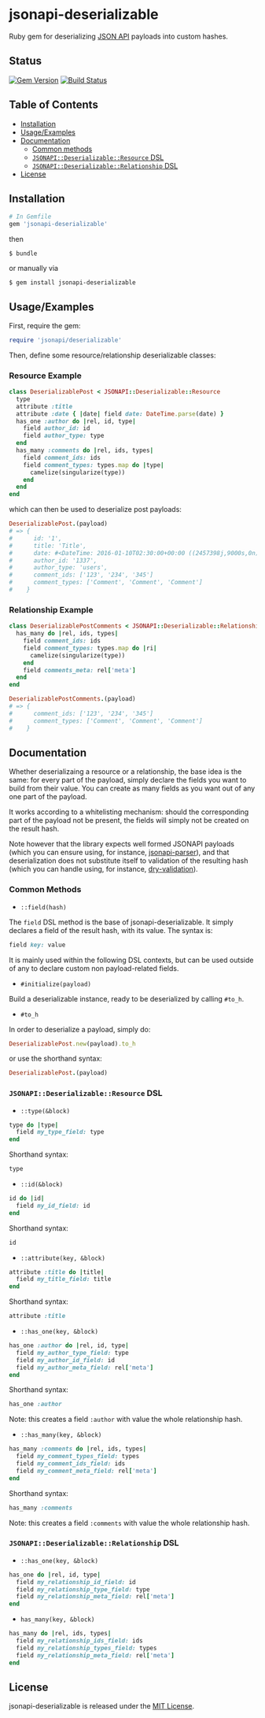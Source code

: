 # jsonapi-deserializable
Ruby gem for deserializing [JSON API](http://jsonapi.org) payloads into custom
hashes.

## Status

[![Gem Version](https://badge.fury.io/rb/jsonapi-deserializable.svg)](https://badge.fury.io/rb/jsonapi-deserializable)
[![Build Status](https://secure.travis-ci.org/jsonapi-rb/deserializable.svg?branch=master)](http://travis-ci.org/jsonapi-rb/deserializable?branch=master)

## Table of Contents

  - [Installation](#installation)
  - [Usage/Examples](#usageexamples)
  - [Documentation](#documentation)
    - [Common methods](#common-methods)
    - [`JSONAPI::Deserializable::Resource` DSL](#jsonapideserializableresource-dsl)
    - [`JSONAPI::Deserializable::Relationship` DSL](#jsonapideserializablerelationship-dsl)
  - [License](#license)

## Installation
```ruby
# In Gemfile
gem 'jsonapi-deserializable'
```
then
```
$ bundle
```
or manually via
```
$ gem install jsonapi-deserializable
```

## Usage/Examples

First, require the gem:
```ruby
require 'jsonapi/deserializable'
```

Then, define some resource/relationship deserializable classes:

### Resource Example

```ruby
class DeserializablePost < JSONAPI::Deserializable::Resource
  type
  attribute :title
  attribute :date { |date| field date: DateTime.parse(date) }
  has_one :author do |rel, id, type|
    field author_id: id
    field author_type: type
  end
  has_many :comments do |rel, ids, types|
    field comment_ids: ids
    field comment_types: types.map do |type|
      camelize(singularize(type))
    end
  end
end
```

which can then be used to deserialize post payloads:
```ruby
DeserializablePost.(payload)
# => {
#      id: '1',
#      title: 'Title',
#      date: #<DateTime: 2016-01-10T02:30:00+00:00 ((2457398j,9000s,0n),+0s,2299161j)>,
#      author_id: '1337',
#      author_type: 'users',
#      comment_ids: ['123', '234', '345']
#      comment_types: ['Comment', 'Comment', 'Comment']
#    }
```

### Relationship Example

```ruby
class DeserializablePostComments < JSONAPI::Deserializable::Relationship
  has_many do |rel, ids, types|
    field comment_ids: ids
    field comment_types: types.map do |ri|
      camelize(singularize(type))
    end
    field comments_meta: rel['meta']
  end
end
```
```ruby
DeserializablePostComments.(payload)
# => {
#      comment_ids: ['123', '234', '345']
#      comment_types: ['Comment', 'Comment', 'Comment']
#    }
```

## Documentation

Whether deserializaing a resource or a relationship, the base idea is the same:
for every part of the payload, simply declare the fields you want to build from
their value. You can create as many fields as you want out of any one part of
the payload.

It works according to a whitelisting mechanism: should the corresponding part of
the payload not be present, the fields will simply not be created on the result
hash.

Note however that the library expects well formed JSONAPI payloads (which you
can ensure using, for instance,
[jsonapi-parser](https://github.com/beauby/jsonapi/tree/master/parser)),
and that deserialization does not substitute itself to validation of the
resulting hash (which you can handle using, for instance,
[dry-validation](http://dry-rb.org/gems/dry-validation/)).

### Common Methods

+ `::field(hash)`

The `field` DSL method is the base of jsonapi-deserializable. It simply declares
a field of the result hash, with its value. The syntax is:
```ruby
field key: value
```

It is mainly used within the following DSL contexts, but can be used outside of
any to declare custom non payload-related fields.

+ `#initialize(payload)`

Build a deserializable instance, ready to be deserialized by calling `#to_h`.

+ `#to_h`

In order to deserialize a payload, simply do:
```ruby
DeserializablePost.new(payload).to_h
```
or use the shorthand syntax:
```ruby
DeserializablePost.(payload)
```

### `JSONAPI::Deserializable::Resource` DSL

+ `::type(&block)`
```ruby
type do |type|
  field my_type_field: type
end
```

Shorthand syntax:
```ruby
type
```

+ `::id(&block)`
```ruby
id do |id|
  field my_id_field: id
end
```

Shorthand syntax:
```ruby
id
```

+ `::attribute(key, &block)`
```ruby
attribute :title do |title|
  field my_title_field: title
end
```

Shorthand syntax:
```ruby
attribute :title
```

+ `::has_one(key, &block)`
```ruby
has_one :author do |rel, id, type|
  field my_author_type_field: type
  field my_author_id_field: id
  field my_author_meta_field: rel['meta']
end
```

Shorthand syntax:
```ruby
has_one :author
```
Note: this creates a field `:author` with value the whole relationship hash.

+ `::has_many(key, &block)`
```ruby
has_many :comments do |rel, ids, types|
  field my_comment_types_field: types
  field my_comment_ids_field: ids
  field my_comment_meta_field: rel['meta']
end
```

Shorthand syntax:
```ruby
has_many :comments
```
Note: this creates a field `:comments` with value the whole relationship hash.

### `JSONAPI::Deserializable::Relationship` DSL

+ `::has_one(key, &block)`
```ruby
has_one do |rel, id, type|
  field my_relationship_id_field: id
  field my_relationship_type_field: type
  field my_relationship_meta_field: rel['meta']
end
```

+ `has_many(key, &block)`
```ruby
has_many do |rel, ids, types|
  field my_relationship_ids_field: ids
  field my_relationship_types_field: types
  field my_relationship_meta_field: rel['meta']
end
```

## License

jsonapi-deserializable is released under the [MIT License](http://www.opensource.org/licenses/MIT).
